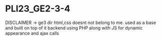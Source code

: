 # PLI23_GE2-3-4
DISCLAIMER -> ge3 dir html,css doesnt not belong to me. used as a base and built on top of it backend using PHP along with JS for dynamic appearance and ajax calls
